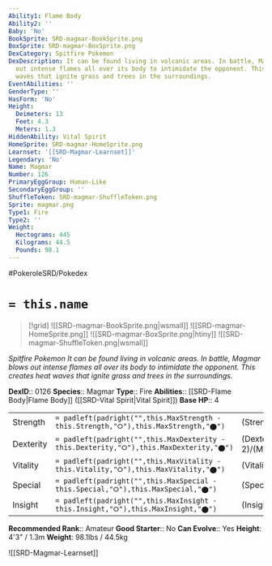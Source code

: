 ```yaml
---
Ability1: Flame Body
Ability2: ''
Baby: 'No'
BookSprite: SRD-magmar-BookSprite.png
BoxSprite: SRD-magmar-BoxSprite.png
DexCategory: Spitfire Pokemon
DexDescription: It can be found living in volcanic areas. In battle, Magmar blows
  out intense flames all over its body to intimidate the opponent. This creates heat
  waves that ignite grass and trees in the surroundings.
EventAbilities: ''
GenderType: ''
HasForm: 'No'
Height:
  Deimeters: 13
  Feet: 4.3
  Meters: 1.3
HiddenAbility: Vital Spirit
HomeSprite: SRD-magmar-HomeSprite.png
Learnset: '[[SRD-Magmar-Learnset]]'
Legendary: 'No'
Name: Magmar
Number: 126
PrimaryEggGroup: Human-Like
SecondaryEggGroup: ''
ShuffleToken: SRD-magmar-ShuffleToken.png
Sprite: magmar.png
Type1: Fire
Type2: ''
Weight:
  Hectograms: 445
  Kilograms: 44.5
  Pounds: 98.1
---
```


#PokeroleSRD/Pokedex

# `= this.name`

> [!grid]
> ![[SRD-magmar-BookSprite.png|wsmall]]
> ![[SRD-magmar-HomeSprite.png]]
> ![[SRD-magmar-BoxSprite.png|htiny]]
> ![[SRD-magmar-ShuffleToken.png|wsmall]]


*Spitfire Pokemon*
*It can be found living in volcanic areas. In battle, Magmar blows out intense flames all over its body to intimidate the opponent. This creates heat waves that ignite grass and trees in the surroundings.*

**DexID**:: 0126
**Species**:: Magmar
**Type**:: Fire
**Abilities**:: [[SRD-Flame Body|Flame Body]] ([[SRD-Vital Spirit|Vital Spirit]])
**Base HP**:: 4

|           |                                                                                        |                                          |
| --------- | -------------------------------------------------------------------------------------- | ---------------------------------------- |
| Strength  | `= padleft(padright("",this.MaxStrength - this.Strength,"⭘"),this.MaxStrength,"⬤")`    | (Strength::3)/(MaxStrength::6)   |
| Dexterity | `= padleft(padright("",this.MaxDexterity - this.Dexterity,"⭘"),this.MaxDexterity,"⬤")` | (Dexterity:: 2)/(MaxDexterity::5) |
| Vitality  | `= padleft(padright("",this.MaxVitality - this.Vitality,"⭘"),this.MaxVitality,"⬤")`    | (Vitality::2)/(MaxVitality::4)   |
| Special   | `= padleft(padright("",this.MaxSpecial - this.Special,"⭘"),this.MaxSpecial,"⬤")`       | (Special::3)/(MaxSpecial::6)     |
| Insight   | `= padleft(padright("",this.MaxInsight - this.Insight,"⭘"),this.MaxInsight,"⬤")`       | (Insight::2)/(MaxInsight::5)     |


**Recommended Rank**:: Amateur
**Good Starter**:: No
**Can Evolve**:: Yes
**Height**: 4'3" / 1.3m
**Weight**: 98.1lbs / 44.5kg

![[SRD-Magmar-Learnset]]